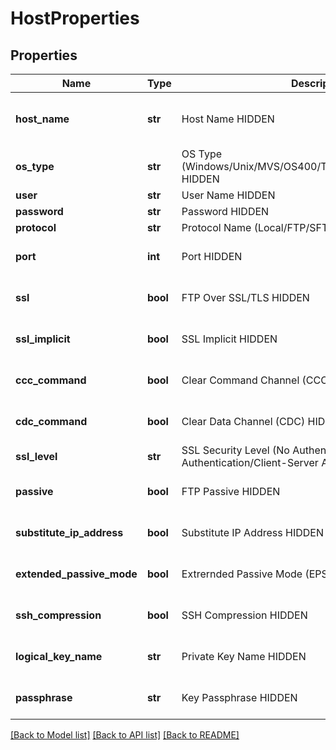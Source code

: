 # HostProperties

## Properties
Name | Type | Description | Notes
------------ | ------------- | ------------- | -------------
**host_name** | **str** | Host Name HIDDEN | [optional] [default to 'Local']
**os_type** | **str** | OS Type (Windows/Unix/MVS/OS400/Tandem/OpenVMS/OS2200) HIDDEN | [optional] 
**user** | **str** | User Name HIDDEN | [optional] 
**password** | **str** | Password HIDDEN | [optional] 
**protocol** | **str** | Protocol Name (Local/FTP/SFTP) HIDDEN | [optional] 
**port** | **int** | Port HIDDEN | [optional] [default to 0]
**ssl** | **bool** | FTP Over SSL/TLS HIDDEN | [optional] [default to False]
**ssl_implicit** | **bool** | SSL Implicit HIDDEN | [optional] [default to False]
**ccc_command** | **bool** | Clear Command Channel (CCC) HIDDEN | [optional] [default to False]
**cdc_command** | **bool** | Clear Data Channel (CDC) HIDDEN | [optional] [default to False]
**ssl_level** | **str** | SSL Security Level (No Authentication/Server Authentication/Client-Server Authentication) HIDDEN | [optional] 
**passive** | **bool** | FTP Passive HIDDEN | [optional] [default to False]
**substitute_ip_address** | **bool** | Substitute IP Address HIDDEN | [optional] [default to False]
**extended_passive_mode** | **bool** | Extrernded Passive Mode (EPSV) HIDDEN | [optional] [default to False]
**ssh_compression** | **bool** | SSH Compression HIDDEN | [optional] [default to False]
**logical_key_name** | **str** | Private Key Name HIDDEN | [optional] [default to '']
**passphrase** | **str** | Key Passphrase HIDDEN | [optional] [default to '']

[[Back to Model list]](../README.md#documentation-for-models) [[Back to API list]](../README.md#documentation-for-api-endpoints) [[Back to README]](../README.md)

